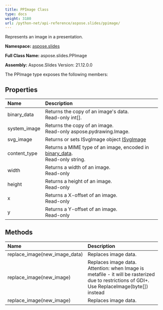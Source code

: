 ```yaml
---
title: PPImage Class
type: docs
weight: 3180
url: /python-net/api-reference/aspose.slides/ppimage/
---
```


Represents an image in a presentation.

**Namespace:** [aspose.slides](/slides/python-net/api-reference/aspose.slides/)

**Full Class Name:** aspose.slides.PPImage

**Assembly:**  Aspose.Slides Version: 21.12.0.0

The PPImage type exposes the following members:
## **Properties**
|**Name**|**Description**|
| :- | :- |
|binary_data|Returns the copy of an image's data.<br/>            Read-only int[].|
|system_image|Returns the copy of an image.<br/>            Read-only aspose.pydrawing.Image.|
|svg_image|Returns or sets ISvgImage object [ISvgImage](/python-net/api-reference/aspose.slides/isvgimage/)|
|content_type|Returns a MIME type of an image, encoded in [binary_data](/python-net/api-reference/aspose.slides/ppimage/).<br/>            Read-only string.|
|width|Returns a width of an image.<br/>            Read-only|
|height|Returns a height of an image.<br/>            Read-only|
|x|Returns a X-offset of an image.<br/>            Read-only|
|y|Returns a Y-offset of an image.<br/>            Read-only|
## **Methods**
|**Name**|**Description**|
| :- | :- |
|replace_image(new_image_data)|Replaces image data.|
|replace_image(new_image)|Replaces image data. Attention: when Image is metafile - it will be rasterized due to restrictions of GDI+. Use ReplaceImage(byte[]) instead|
|replace_image(new_image)|Replaces image data.|
